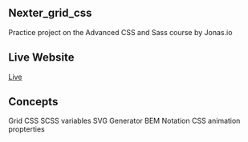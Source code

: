 ## Nexter_grid_css

Practice project on the Advanced CSS and Sass course by Jonas.io

## Live Website

[Live](https://agasthian.github.io/Nexter_grid_css/)

## Concepts

Grid CSS
SCSS variables
SVG Generator
BEM Notation
CSS animation propterties
